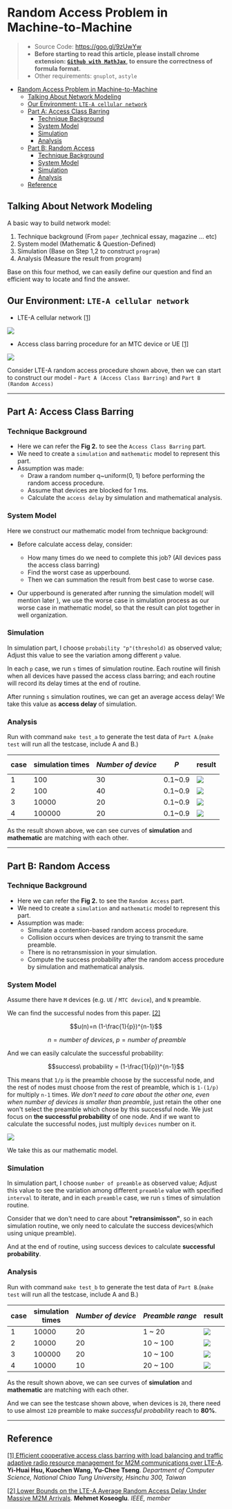 # Random Access Problem in Machine-to-Machine

> * Source Code: https://goo.gl/9zUwYw
> * **Before starting to read this article, please install chrome extension: [`Github with MathJax`](https://chrome.google.com/webstore/detail/github-with-mathjax/ioemnmodlmafdkllaclgeombjnmnbima/related), to ensure the correctness of formula format.**
> * Other requirements: `gnuplot`, `astyle`

<!-- TOC -->

- [Random Access Problem in Machine-to-Machine](#random-access-problem-in-machine-to-machine)
    - [Talking About Network Modeling](#talking-about-network-modeling)
    - [Our Environment: `LTE-A cellular network`](#our-environment-lte-a-cellular-network)
    - [Part A: Access Class Barring](#part-a-access-class-barring)
        - [Technique Background](#technique-background)
        - [System Model](#system-model)
        - [Simulation](#simulation)
        - [Analysis](#analysis)
    - [Part B: Random Access](#part-b-random-access)
        - [Technique Background](#technique-background)
        - [System Model](#system-model)
        - [Simulation](#simulation)
        - [Analysis](#analysis)
    - [Reference](#reference)

<!-- /TOC -->
## Talking About Network Modeling

A basic way to build network model:
1. Technique background (From `paper` ,technical essay, magazine ... etc)
2. System model (Mathematic & Question-Defined)
3. Simulation (Base on Step 1,2 to construct `program`)
4. Analysis (Measure the result from program)

Base on this four method, we can easily define our question and find an efficient way to locate and find the answer.

## Our Environment: `LTE-A cellular network`

* LTE-A cellular network [ [1] ](#reference)

![](../res/demo/LTE-A.png)

* Access class barring procedure for an MTC device or UE [ [1] ](#reference)

![](../res/demo/access-class-barring.png)

Consider LTE-A random access procedure shown above, then we can start to construct our model - `Part A (Access Class Barring)` and `Part B (Random Access)`

---
## Part A: Access Class Barring

### Technique Background

* Here we can refer the **Fig 2.** to see the `Access Class Barring` part.
* We need to create a `simulation` and `mathematic` model to represent this part.
* Assumption was made:
    * Draw a random number q~uniform(0, 1) before performing the random access procedure.
    * Assume that devices are blocked for 1 ms. 
    * Calculate the `access delay` by simulation and mathematical analysis.

### System Model 

Here we construct our mathematic model from technique background:

* Before calculate access delay, consider:
    * How many times do we need to complete this job? (All devices pass the access class barring)
    * Find the worst case as upperbound.
    * Then we can summation the result from best case to worse case.

* Our upperbound is generated after running the simulation model( will mention later ), we use the worse case in simulation process as our worse case in mathematic model, so that the result can plot together in well organization.

### Simulation 

In simulation part, I choose `probability "p"(threshold)` as observed value; Adjust this value to see the variation among different `p` value.

In each `p` case, we run `s` times of simulation routine. Each routine will finish when all devices have passed the access class barring; and each routine will record its delay times at the end of routine. 

After running `s` simulation routines, we can get an average access delay! We take this value as **access delay** of simulation. 

### Analysis 

Run with command `make test_a` to generate the test data of `Part A`.(`make test` will run all the testcase, include A and B.)

| case | simulation times  | $$Number\ of\ device$$ | $$P$$ | result |
| ------------- | ------------- | ------------- | ------------- | ------------- |
| 1 | 100 | 30 | 0.1~0.9 | ![](image/part_a_100_30_0.100000.png) |
| 2 | 100 | 40 | 0.1~0.9 | ![](image/part_a_100_40_0.100000.png) |
| 3 | 10000 | 20 | 0.1~0.9 | ![](image/part_a_10000_20_0.100000.png) |
| 4 | 100000 | 20 | 0.1~0.9 | ![](image/part_a_100000_20_0.100000.png) |

As the result shown above, we can see curves of **simulation** and **mathematic** are matching with each other.

---
## Part B: Random Access

### Technique Background

* Here we can refer the **Fig 2.** to see the `Random Access` part.
* We need to create a `simulation` and `mathematic` model to represent this part.
* Assumption was made:
    * Simulate a contention-based random access procedure. 
    * Collision occurs when devices are trying to transmit the same preamble.
    * There is no retransmission in your simulation.
    * Compute the success probability after the random access procedure by simulation and mathematical analysis.

### System Model 

Assume there have `M` devices (e.g. `UE` / `MTC device`), and `N` preamble.

We can find the successful nodes from this paper. [ [2] ](#reference)

$$u(n)=n (1-\frac{1}{p})^{n-1}$$

$$\ n=number\ of \ devices,\ p=number\ of\ preamble$$

And we can easily calculate the successful probability: 

$$success\ probability = (1-\frac{1}{p})^{n-1}$$

This means that `1/p` is the preamble choose by the successful node, and the rest of nodes must choose from the rest of preamble, which is `1-(1/p)` for multiply `n-1` times. *We don't need to care about the other one, even when number of devices is smaller than preamble*, just retain the other one won't select the preamble which chose by this successful node. We just focus on **the successful probability** of one node. And if we want to calculate the successful nodes, just multiply `devices` number on it.

![](../res/m2m/preamble.png)

We take this as our mathematic model.

### Simulation 

In simulation part, I choose `number of preamble` as observed value; Adjust this value to see the variation among different `preamble` value with specified `interval` to iterate, and in each `preamble` case, we run `s` times of simulation routine.

Consider that we don't need to care about **"retransimisson"**, so in each simulation routine, we only need to calculate the success devices(which using unique preamble).

And at the end of routine, using success devices to calculate **successful probability**.

### Analysis 

Run with command `make test_b` to generate the test data of `Part B`.(`make test` will run all the testcase, include A and B.)

| case | simulation times  | $$Number\ of\ device$$ | $$Preamble\ range$$ | result |
| ------------- | ------------- | ------------- | ------------- | ------------- |
| 1 | 10000 | 20 | 1 ~ 20 | ![](image/part_b_10000_20_1_20_1.png) |
| 2 | 10000 | 20 | 10 ~ 100 | ![](image/part_b_10000_20_10_100_10.png) |
| 3 | 100000 | 20 | 10 ~ 100 | ![](image/part_b_100000_20_10_100_10.png) |
| 4 | 10000 | 10 | 20 ~ 100 | ![](image/part_b_10000_10_20_100_10.png) |

As the result shown above, we can see curves of **simulation** and **mathematic** are matching with each other.

And we can see the testcase shown above, when devices is `20`, there need to use almost `120` preamble to make *successful probability* reach to **80%**.

---
## Reference

[[1] Efficient cooperative access class barring with load balancing and traffic adaptive radio resource management for M2M communications over LTE-A](). **Yi-Huai Hsu, Kuochen Wang, Yu-Chee Tseng**. *Department of Computer Science, National Chiao Tung University, Hsinchu 300, Taiwan*

[[2] Lower Bounds on the LTE-A Average Random Access Delay Under Massive M2M Arrivals](https://web.cs.hacettepe.edu.tr/~mkoseoglu/koseoglu_tcom2.pdf). **Mehmet Koseoglu**. *IEEE, member*